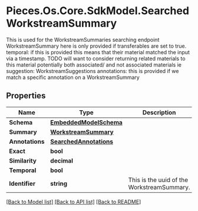 # Pieces.Os.Core.SdkModel.SearchedWorkstreamSummary
This is used for the WorkstreamSummaries searching endpoint  WorkstreamSummary here is only provided if transferables are set to true.  temporal: if this is provided this means that their material matched the input via a timestamp.  TODO will want to consider returning related materials to this material potentially both associated/ and not associated materials ie suggestion: WorkstreamSuggestions  annotations: this is provided if we match a specific annotation on a WorkstreamSummary

## Properties

Name | Type | Description | Notes
------------ | ------------- | ------------- | -------------
**Schema** | [**EmbeddedModelSchema**](EmbeddedModelSchema.md) |  | [optional] 
**Summary** | [**WorkstreamSummary**](WorkstreamSummary.md) |  | [optional] 
**Annotations** | [**SearchedAnnotations**](SearchedAnnotations.md) |  | [optional] 
**Exact** | **bool** |  | 
**Similarity** | **decimal** |  | 
**Temporal** | **bool** |  | [optional] 
**Identifier** | **string** | This is the uuid of the WorkstreamSummary. | 

[[Back to Model list]](../README.md#documentation-for-models) [[Back to API list]](../README.md#documentation-for-api-endpoints) [[Back to README]](../README.md)

